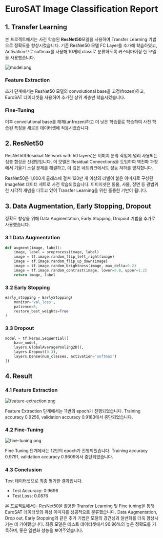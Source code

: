 # EuroSAT Image Classification Report

## **1. Transfer Learning**

본 프로젝트에서는 사전 학습된 **ResNet50**모델을 사용하여 Transfer Learning 기법으로 정확도를 향상시켰습니다. 기존 ResNet50 모델 FC Layer를 추가해 학습하였고, Activation으로 softmax를 사용해 10개의 class로 분류하도록 커스터마이징 한 모델을 사용했습니다.

![model.png](https://github.com/yesjuhee/image-classification/images/model.png)

### **Feature Extraction**

초기 단계에서는 ResNet50 모델의 convolutional base을 고정(frozen)하고, EuroSAT 데이터셋을 사용하여 추가한 상위 계층만 학습시켰습니다.

### **Fine-Tuning**

이후 convolutional base를 해제(unfrozen)하고 더 낮은 학습률로 학습하여 사전 학습된 특징을 새로운 데이터셋에 적응시켰습니다.

## 2. ResNet50

ResNet50(Residual Network with 50 layers)은 이미지 분류 작업에 널리 사용되는 심층 합성곱 신경망입니다. 이 모델은 Residual Connections을 도입하여 역전파 과정에서 기울기 소실 문제를 해결하고, 더 깊은 네트워크에서도 성능 저하를 방지합니다.

ResNet50은 1,000개 클래스에 걸쳐 120만 개 이상의 라벨이 붙은 이미지로 구성된 ImageNet 데이터 세트로 사전 학습되었습니다. 이미지넷은 동물, 사물, 장면 등 광범위한 시각적 개념을 다루고 있어 Transfer Learning을 위한 훌륭한 기반이 됩니다.

## 3. Data Augmentation, Early Stopping, Dropout

정확도 향상을 위해 Data Augmentation, Early Stopping, Dropout 기법을 추가로 사용했습니다.

### 3.1 Data Augmentation

```python
def augment(image, label):
    image, label = preprocess(image, label)
    image = tf.image.random_flip_left_right(image)
    image = tf.image.random_flip_up_down(image)
    image = tf.image.random_brightness(image, max_delta=0.2)
    image = tf.image.random_contrast(image, lower=0.8, upper=1.2)
    return image, label
```

### 3.2 Early Stopping

```python
early_stopping = EarlyStopping(
    monitor='val_loss',
    patience=5,
    restore_best_weights=True
)
```

### 3.3 Dropout

```python
model = tf.keras.Sequential([
    base_model,
    layers.GlobalAveragePooling2D(),
    layers.Dropout(0.3),
    layers.Dense(num_classes, activation='softmax')
])
```

## 4. Result

### 4.1 Feature Extraction

![feature-extraction.png](https://github.com/yesjuhee/image-classification/images/feature-extraction.png)

Feature Extraction 단계에서는 11번의 epoch가 진행되었습니다. Training accuracy 0.9256, validation accuracy 0.9183에서 중단되었습니다.

### 4.2 Fine-Tuning

![fine-tuning.png](https://github.com/yesjuhee/image-classification/images/fine-tuning.png)

Fine Tuning 단계에서는 12번의 epoch가 진행되었습니다. Training accuracy 0.9791, validation accuracy 0.9609에서 중단되었습니다.

### 4.3 Conclusion

Test 데이터셋으로 최종 평가한 결과입니다.

- Test Accuracy: 0.9696
- Test Loss: 0.0876

본 프로젝트에서는 ResNet50을 활용한 Transfer Learning 및 Fine tuning을 통해 EuroSAT 데이터셋의 위성 이미지를 성공적으로 분류했습니다. Data Augmentation, Drop out, Early Stopping와 같은 추가 기법은 모델의 강건성과 일반화를 더욱 향상시키는 데 기여했습니다. 최종 모델은 테스트 데이터셋에서 96.96%의 높은 정확도를 기록하며, 좋은 일반화 성능을 보여주었습니다.
